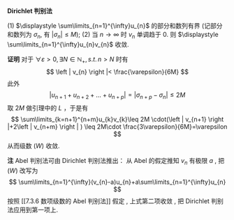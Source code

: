 
**Dirichlet 判别法**

(1) $\displaystyle \sum\limits_{n=1}^{\infty}u_{n}$ 的部分和数列有界  (记部分和数列为 $\displaystyle \sigma_{n},$ 有 $\displaystyle | \sigma_{n}|\leq M$);
(2) 当 $\displaystyle n\to \infty$ 时 $\displaystyle v_{n}$ 单调趋于 0.
则 $\displaystyle \sum\limits_{n=1}^{\infty}u_{n}v_{n}$ 收敛.

**证明**
对于 $\displaystyle \forall\varepsilon>0,\exists N \in \mathbb{N}_{+}, \,s.t.\,n>N$ 时有
$$
\left | v_{n} \right |< \frac{\varepsilon}{6M} 
$$
此外
$$
\left | u_{n+1}+u_{n+2}+\dots+u_{n+p} \right | =\left | \sigma_{n+p}-\sigma_{n} \right | \leq 2M
$$
取 $\displaystyle 2M$ 做引理中的 $\displaystyle L$ ，于是有
$$
\sum\limits_{k=n+1}^{n+m}u_{k}v_{k}\leq 2M \cdot(\left | v_{n+1}  \right |+2\left | v_{n+m} \right | ) \leq 2M\cdot \frac{3\varepsilon}{6M}=\varepsilon
$$
从而级数 $\displaystyle (W)$ 收敛.

**注**  Abel 判别法可由 Dirichlet 判别法推出：
从 Abel 的假定推知 $\displaystyle v_{n}$ 有极限 $\displaystyle a$ , 把 $\displaystyle (W)$ 改写为
$$
\sum\limits_{n=1}^{\infty}(v_{n}-a)u_{n}+a\sum\limits_{n=1}^{\infty}u_{n}
$$
按照 [[7.3.6 数项级数的 Abel 判别法]] 假定 , 上式第二项收敛 , 把 Dirichlet 判别法应用到第一项上.
